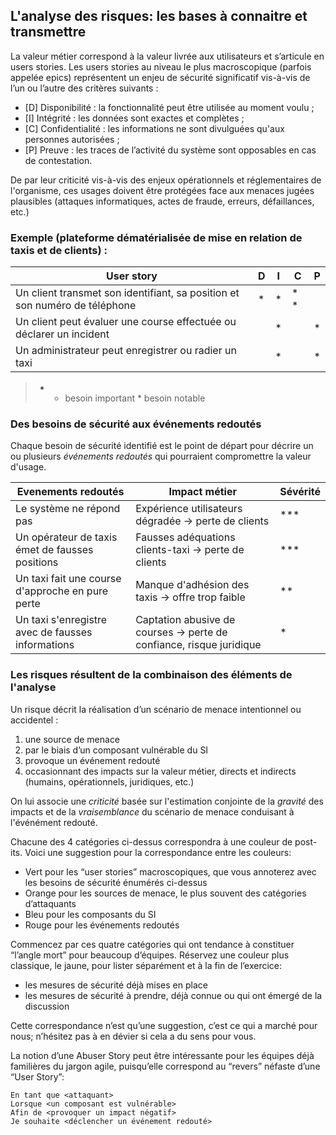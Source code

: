 ## L'analyse des risques: les bases à connaitre et transmettre

La valeur métier correspond à la valeur livrée aux utilisateurs et s’articule en users stories. Les users stories au niveau le plus macroscopique (parfois appelée epics) représentent un enjeu de sécurité significatif vis-à-vis de l’un ou l’autre des critères suivants :
- [D] Disponibilité : la fonctionnalité peut être utilisée au moment voulu ;
- [I] Intégrité : les données sont exactes et complètes ;
- [C] Confidentialité : les informations ne sont divulguées qu'aux personnes autorisées ; 
- [P] Preuve : les traces de l’activité du système sont opposables en cas de contestation.

De par leur criticité vis-à-vis des enjeux opérationnels et réglementaires de l'organisme, ces usages doivent être protégées face aux menaces jugées plausibles (attaques informatiques, actes de fraude, erreurs, défaillances, etc.)

### Exemple (plateforme dématérialisée de mise en relation de taxis et de clients) :

| **User story** | **D** | **I** | **C** | **P** |
|----------|-------|-------|-------|-------|
| Un client transmet son identifiant, sa position et son numéro de téléphone | * | * | * * ||
| Un client peut évaluer une course effectuée ou déclarer un incident |  | * |  | * |
| Un administrateur peut enregistrer ou radier un taxi |  | * |  | * |

> * * besoin important * besoin notable

### Des besoins de sécurité aux événements redoutés

Chaque besoin de sécurité identifié est le point de départ pour décrire un ou plusieurs *événements redoutés* qui pourraient compromettre la valeur d'usage.

| **Evenements redoutés** | **Impact métier** | Sévérité |
|---------------|---------------|---------------|
| Le système ne répond pas | Expérience utilisateurs dégradée -> perte de clients | *** |
| Un opérateur de taxis émet de fausses positions | Fausses adéquations clients-taxi -> perte de clients| *** |
| Un taxi fait une course d'approche en pure perte | Manque d'adhésion des taxis -> offre trop faible | ** |
| Un taxi s'enregistre avec de fausses informations | Captation abusive de courses -> perte de confiance, risque juridique | * |

### Les risques résultent de la combinaison des éléments de l'analyse

Un risque décrit la réalisation d’un scénario de menace intentionnel ou accidentel :
1. une source de menace
2. par le biais d’un composant vulnérable du SI
3. provoque un événement redouté
4. occasionnant des impacts sur la valeur métier, directs et indirects (humains, opérationnels, juridiques, etc.)

On lui associe une *criticité* basée sur l'estimation conjointe de la *gravité* des impacts et de la *vraisemblance* du scénario de menace conduisant à l'événément redouté.

Chacune des 4 catégories ci-dessus correspondra à une couleur de post-its. Voici une suggestion pour la correspondance entre les couleurs:
- Vert pour les “user stories” macroscopiques, que vous annoterez avec les besoins de sécurité énumérés ci-dessus
- Orange pour les sources de menace, le plus souvent des catégories d’attaquants
- Bleu pour les composants du SI
- Rouge pour les événements redoutés

Commencez par ces quatre catégories qui ont tendance à constituer “l’angle mort” pour beaucoup d’équipes. Réservez une couleur plus classique, le jaune, pour lister séparément et à la fin de l’exercice:
- les mesures de sécurité déjà mises en place
- les mesures de sécurité à prendre, déjà connue ou qui ont émergé de la discussion

Cette correspondance n’est qu’une suggestion, c’est ce qui a marché pour nous; n’hésitez pas à en dévier si cela a du sens pour vous.

La notion d’une Abuser Story peut être intéressante pour les équipes déjà familières du jargon agile, puisqu’elle correspond au “revers” néfaste d’une “User Story”:

```
En tant que <attaquant>
Lorsque <un composant est vulnérable>
Afin de <provoquer un impact négatif>
Je souhaite <déclencher un événement redouté>
```
